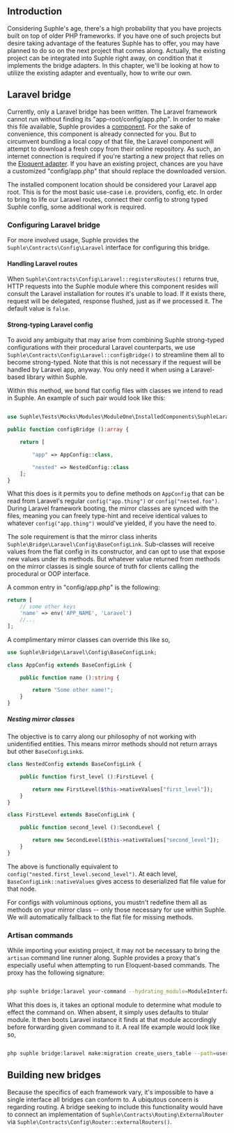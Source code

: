 ## Introduction

Considering Suphle's age, there's a high probability that you have projects built on top of older PHP frameworks. If you have one of such projects but desire taking advantage of the features Suphle has to offer, you may have planned to do so on the next project that comes along. Actually, the existing project can be integrated into Suphle right away, on condition that it implements the bridge adapters. In this chapter, we'll be looking at how to utilize the existing adapter and eventually, how to write our own.

## Laravel bridge

Currently, only a Laravel bridge has been written. The Laravel framework cannot run without finding its "app-root/config/app.php". In order to make this file available, Suphle provides a [component](/docs/v1/component-templates). For the sake of convenience, this component is already connected for you. But to circumvent bundling a local copy of that file, the Laravel component will attempt to download a fresh copy from their online repository. As such, an internet connection is required if you're starting a new project that relies on the [Eloquent adapter](/docs/v1/database#eloquent). If you have an existing project, chances are you have a customized "config/app.php" that should replace the downloaded version.

The installed component location should be considered your Laravel app root. This is for the most basic use-case i.e. providers, config, etc. In order to bring to life our Laravel routes, connect their config to strong typed Suphle config, some additional work is required.

### Configuring Laravel bridge

For more involved usage, Suphle provides the `Suphle\Contracts\Config\Laravel` interface for configuring this bridge.

#### Handling Laravel routes

When `Suphle\Contracts\Config\Laravel::registersRoutes()` returns true, HTTP requests into the Suphle module where this component resides will consult the Laravel installation for routes it's unable to load. If it exists there, request will be delegated, response flushed, just as if we processed it. The default value is `false`.

#### Strong-typing Laravel config

To avoid any ambiguity that may arise from combining Suphle strong-typed configurations with their procedural Laravel counterparts, we use `Suphle\Contracts\Config\Laravel::configBridge()` to streamline them all to become strong-typed. Note that this is not necessary if the request will be handled by Laravel app, anyway. You only need it when using a Laravel-based library within Suphle.

Within this method, we bond flat config files with classes we intend to read in Suphle. An example of such pair would look like this:

```php

use Suphle\Tests\Mocks\Modules\ModuleOne\InstalledComponents\SuphleLaravelTemplates\ConfigLinks\{AppConfig, NestedConfig};

public function configBridge ():array {

	return [

		"app" => AppConfig::class,

		"nested" => NestedConfig::class
	];
}
```

What this does is it permits you to define methods on `AppConfig` that can be read from Laravel's regular `config("app.thing")` or `config("nested.foo")`. During Laravel framework booting, the mirror classes are synced with the files, meaning you can freely type-hint and receive identical values to whatever `config("app.thing")` would've yielded, if you have the need to.

The sole requirement is that the mirror class inherits `Suphle\Bridge\Laravel\Config\BaseConfigLink`. Sub-classes will receive values from the flat config in its constructor, and can opt to use that expose new values under its methods. But whatever value returned from methods on the mirror classes is single source of truth for clients calling the procedural or OOP interface.

A common entry in  "config/app.php" is the following:

```php
return [
	// some other keys
	'name' => env('APP_NAME', 'Laravel')
	//... 
];
```

A complimentary mirror classes can override this like so,

```php
use Suphle\Bridge\Laravel\Config\BaseConfigLink;

class AppConfig extends BaseConfigLink {

	public function name ():string {

		return "Some other name!";
	}
}
```

##### Nesting mirror classes
The objective is to carry along our philosophy of not working with unidentified entities. This means mirror methods should not return arrays but other `BaseConfigLink`s.

```php
class NestedConfig extends BaseConfigLink {

	public function first_level ():FirstLevel {

		return new FirstLevel($this->nativeValues["first_level"]);
	}
}
```

```php
class FirstLevel extends BaseConfigLink {

	public function second_level ():SecondLevel {

		return new SecondLevel($this->nativeValues["second_level"]);
	}
}
```

The above is functionally equivalent to `config("nested.first_level.second_level")`. At each level, `BaseConfigLink::nativeValues` gives access to deserialized flat file value for that node.

For configs with voluminous options, you mustn't redefine them all as methods on your mirror class -- only those necessary for use within Suphle. We will automatically fallback to the flat file for missing methods.


### Artisan commands

While importing your existing project, it may not be necessary to bring the `artisan` command line runner along. Suphle provides a proxy that's especially useful when attempting to run Eloquent-based commands. The proxy has the following signature:

```bash

php suphle bridge:laravel your-command --hydrating_module=ModuleInterface
```

What this does is, it takes an optional module to determine what module to effect the command on. When absent, it simply uses defaults to titular module. It then boots Laravel instance it finds at that module accordingly before forwarding given command to it. A real life example would look like so,

```bash

php suphle bridge:laravel make:migration create_users_table --path=user/module/destination
```

## Building new bridges

Because the specifics of each framework vary, it's impossible to have a single interface all bridges can conform to. A ubiqutous concern is regarding routing. A bridge seeking to include this functionality would have to connect an implementation of `Suphle\Contracts\Routing\ExternalRouter` via `Suphle\Contracts\Config\Router::externalRouters()`.